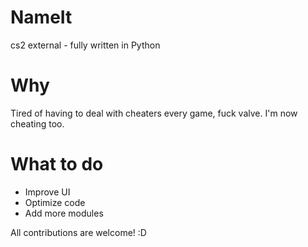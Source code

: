 # NameIt
cs2 external - fully written in Python

# Why
Tired of having to deal with cheaters every game, fuck valve. I'm now cheating too.

# What to do
- Improve UI
- Optimize code
- Add more modules

All contributions are welcome! :D
